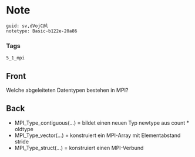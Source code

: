 # Note
```
guid: sv,dVojC@l
notetype: Basic-b122e-20a86
```

### Tags
```
5_1_mpi
```

## Front
Welche abgeleiteten Datentypen bestehen in MPI?

## Back
<ul>
  <li>MPI_Type_contiguous(...) = bildet einen neuen Typ newtype aus
  count * oldtype
  <li>MPI_Type_vector(...) = konstruiert ein MPI-Array mit
  Elementabstand stride
  <li>MPI_Type_struct(...) = konstruiert einen MPI-Verbund
</ul>

